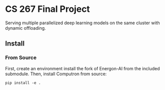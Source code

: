 # CS 267 Final Project

Serving multiple parallelized deep learning models on the same cluster with dynamic offloading.

## Install

### From Source

First, create an environment install the fork of Energon-AI from the included submodule. Then, install Computron from source:

```shell
pip install -e .
```
